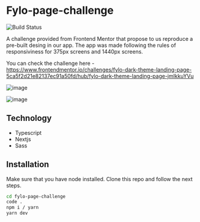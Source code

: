 # Fylo-page-challenge

![Build Status](https://img.shields.io/github/last-commit/WilliamKSIlva/notepad-app)

A challenge provided from Frontend Mentor that propose to us reproduce a pre-built desing in our app. 
The app was made following the rules of responsiviness for 375px screens and 1440px screens.

You can check the challenge here - https://www.frontendmentor.io/challenges/fylo-dark-theme-landing-page-5ca5f2d21e82137ec91a50fd/hub/fylo-dark-theme-landing-page-jmIkkuYVu

![image](https://user-images.githubusercontent.com/75429175/151717453-631ded1d-cf02-424b-8965-f951abf1aeea.png)

![image](https://user-images.githubusercontent.com/75429175/151717462-dd21b9e1-0677-4d7e-ae92-d47c911eec00.png)


## Technology
- Typescript
- Nextjs
- Sass
## Installation

Make sure that you have node installed. Clone this repo and follow
the next steps.

```sh
cd fylo-page-challenge
code .
npm i / yarn
yarn dev
```
